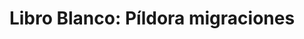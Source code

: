 ---
title: 'Libro Blanco: Píldora migraciones'
description: 'Rigor Mortis. La rigidez de las políticas migratorias y sus efectos sobre el interés común'
link: /documentos/LB-pildora-migraciones.pdf
tags:
    - coherencia-de-politicas
    - migraciones
    - libro-blanco-del-desarrollo
createdAt: 2020-10-22
---